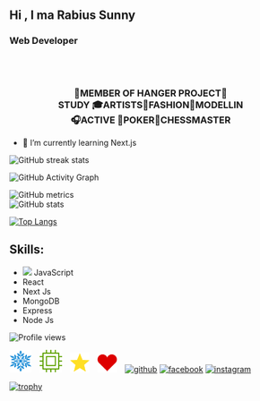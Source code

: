 <a href="https://www.facebook.com/rabious.sunny.94">
 <img src="https://scontent.fjsr12-1.fna.fbcdn.net/v/t39.30808-6/277560557_1132064944238312_6866031446215252917_n.jpg?stp=dst-jpg_s960x960&_nc_cat=107&ccb=1-7&_nc_sid=5f2048&_nc_eui2=AeHVJ8HQW0v9Gs45XQ1vx8dvWqENhR_hUFBaoQ2FH-FQUMrA1x63vSykdRdYZVY-azijXSKXVWfFpEI1mXsKk-K0&_nc_ohc=WmeGxLyC_5kAX_L_EuQ&_nc_ht=scontent.fjsr12-1.fna&oh=00_AfDqjy4w86v0aMs7DKLjzP4OO-yorcM99yXFpYfG7iSZTA&oe=6556ED02" alt="" />
 </a>
     


## Hi , I ma Rabius Sunny
###  Web Developer
<br/>
<br/>

<h3 align="center">🔬MEMBER OF HANGER PROJECT🚁 <br/>
STUDY 🎓ARTISTS🚞FASHION🎸MODELLIN <br/>
🎧ACTIVE 💪POKER🔭CHESSMASTER</h3>

- 🌱 I’m currently learning Next.js
  

![GitHub streak stats](https://streak-stats.demolab.com/?user=RSsunny) 















![GitHub Activity Graph](https://activity-graph.herokuapp.com/graph?username=RSsunny)  

![GitHub metrics](https://metrics.lecoq.io/RSsunny)  
![GitHub stats](https://github-readme-stats.vercel.app/api?username=RSsunny&show_icons=true&count_private=true)  
 

[![Top Langs](https://github-readme-stats.vercel.app/api/top-langs/?username=RSsunny)](https://github.com/anuraghazra/github-readme-stats) 
## Skills: 
-  <img src="https://i.ibb.co/n8Gq1HR/resize-16999027134953133125968292.png" /> JavaScript
- React
- Next Js
- MongoDB
- Express
- Node Js 

![Profile views](https://gpvc.arturio.dev/RSsunny)  








<a href='https://archiveprogram.github.com/'><img src='https://raw.githubusercontent.com/acervenky/animated-github-badges/master/assets/acbadge.gif' width='40' height='40'></a> <a href='https://docs.github.com/en/developers'><img src='https://raw.githubusercontent.com/acervenky/animated-github-badges/master/assets/devbadge.gif' width='40' height='40'></a> <a href='https://stars.github.com/'><img src='https://raw.githubusercontent.com/acervenky/animated-github-badges/master/assets/starbadge.gif' width='35' height='35'></a> <a href='https://docs.github.com/en/github/supporting-the-open-source-community-with-github-sponsors'><img src='https://raw.githubusercontent.com/acervenky/animated-github-badges/master/assets/sponsorbadge.gif' width='35' height='35'></a> [<img src='https://cdn.jsdelivr.net/npm/simple-icons@3.0.1/icons/github.svg' alt='github' height='40'>](https://github.com/RSsunny)  [<img src='https://cdn.jsdelivr.net/npm/simple-icons@3.0.1/icons/facebook.svg' alt='facebook' height='40'>](https://www.facebook.com/rs.sunny001)  [<img src='https://cdn.jsdelivr.net/npm/simple-icons@3.0.1/icons/instagram.svg' alt='instagram' height='40'>](https://www.instagram.com/rs.sunny001/)  

[![trophy](https://github-profile-trophy.vercel.app/?username=RSsunny)](https://github.com/ryo-ma/github-profile-trophy)
